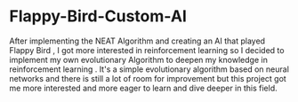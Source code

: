 # Flappy-Bird-Custom-AI

After implementing the NEAT Algorithm and creating an AI that played Flappy Bird , I got more interested in reinforcement learning so I decided to implement my own evolutionary
Algorithm to deepen my knowledge in reinforcement learning . It's a simple evolutionary algorithm based on neural networks and there is still a lot of room for improvement but this project got me more interested and more eager to learn and dive deeper in this field.
